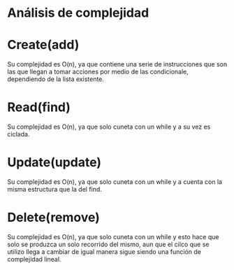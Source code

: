 # Análisis de complejidad


# Create(add)

Su complejidad es O(n), ya que contiene una serie de instrucciones que son las que llegan a tomar acciones por medio de las condicionale, dependiendo de la lista existente.

# Read(find)

Su complejidad es O(n), ya que solo cuneta con un while y a su vez  es ciclada.

# Update(update)

Su complejidad es O(n), ya que solo cuneta con un while y a cuenta con la misma estructura que la del find.

# Delete(remove)

Su complejidad es O(n), ya que solo cuneta con un while y esto hace que solo se produzca un solo recorrido del mismo, aun que el cilco que se utilizo llega a cambiar de igual manera sigue siendo una función de complejidad lineal.
